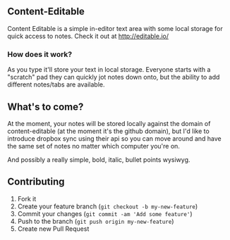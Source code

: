 ## Content-Editable

Content Editable is a simple in-editor text area with some local storage for quick access to notes. 
Check it out at http://editable.io/

### How does it work?
As you type it'll store your text in local storage. Everyone starts with a "scratch" pad they can quickly jot notes down onto, but the ability to add different notes/tabs are available. 

## What's to come?
At the moment, your notes will be stored locally against the domain of content-editable (at the moment it's the github domain), but I'd like to introduce dropbox sync using their api so you can move around and have the same set of notes no matter which computer you're on. 

And possibly a really simple, bold, italic, bullet points wysiwyg.

## Contributing

1. Fork it
2. Create your feature branch (`git checkout -b my-new-feature`)
3. Commit your changes (`git commit -am 'Add some feature'`)
4. Push to the branch (`git push origin my-new-feature`)
5. Create new Pull Request
